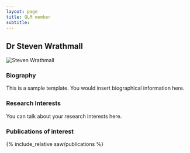 ```yaml
---
layout: page
title: QLM member
subtitle:
---
```


## Dr Steven Wrathmall
<img src="https://www.dur.ac.uk/images/profiles/14669/Wrathmall.jpg" alt="Steven Wrathmall"/>

### Biography
This is a sample template. You would insert biographical information here.
### Research Interests
You can talk about your research interests here.
### Publications of interest

{% include_relative saw/publications %}

